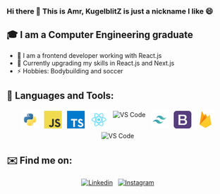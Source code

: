 ### Hi there 👋 This is Amr, KugelblitZ is just a nickname I like 😄


## 🎓 I am a Computer Engineering graduate
- 🔭 I am a frontend developer working with React.js
- 🌱 Currently upgrading my skills in React.js and Next.js
- ⚡ Hobbies: Bodybuilding and soccer

## 🧰 Languages and Tools:
<p align="center">
<img src="https://raw.githubusercontent.com/github/explore/80688e429a7d4ef2fca1e82350fe8e3517d3494d/topics/python/python.png" alt="Python" height="40" style="vertical-align:top; margin:4px">
<img src="https://raw.githubusercontent.com/github/explore/80688e429a7d4ef2fca1e82350fe8e3517d3494d/topics/javascript/javascript.png" alt="Javascript" height="40" style="vertical-align:top; margin:4px">
 <img src="https://raw.githubusercontent.com/github/explore/80688e429a7d4ef2fca1e82350fe8e3517d3494d/topics/typescript/typescript.png" alt="Javascript" height="40" style="vertical-align:top; margin:4px">
<img src="https://raw.githubusercontent.com/github/explore/80688e429a7d4ef2fca1e82350fe8e3517d3494d/topics/react/react.png" alt="VS Code" height="40" style="vertical-align:top; margin:4px">
 <img src="https://upload.wikimedia.org/wikipedia/commons/archive/8/8e/20230404233502%21Nextjs-logo.svg" alt="VS Code" height="40" style="vertical-align:top; margin:4px">
<img src="https://raw.githubusercontent.com/github/explore/80688e429a7d4ef2fca1e82350fe8e3517d3494d/topics/tailwind/tailwind.png" alt="VS Code" height="40" style="vertical-align:top; margin:4px">
<img src="https://raw.githubusercontent.com/github/explore/80688e429a7d4ef2fca1e82350fe8e3517d3494d/topics/bootstrap/bootstrap.png" alt="VS Code" height="40" style="vertical-align:top; margin:4px">
<img src="https://raw.githubusercontent.com/github/explore/80688e429a7d4ef2fca1e82350fe8e3517d3494d/topics/firebase/firebase.png" alt="VS Code" height="40" style="vertical-align:top; margin:4px">
 <img src="https://cdn.simpleicons.org/git" alt="VS Code" height="40" style="vertical-align:top; margin:4px">

</p>


## ✉️ Find me on:
<p align="center">
 <a href="https://www.linkedin.com/in/amr-ghrbal-589a251b6/" target="_blank" rel="noopener noreferrer"> <img src="https://cdn.simpleicons.org/linkedin" alt="Linkedin" height="40" style="vertical-align:top; margin:4px"></a>
  <a href="https://instagram.com/3mrghrbal?igshid=OGQ5ZDc2ODk2ZA==" target="_blank" rel="noopener noreferrer"> <img src="https://cdn.simpleicons.org/instagram" alt="Instagram" height="40" style="vertical-align:top; margin:4px"></a>
</p>
